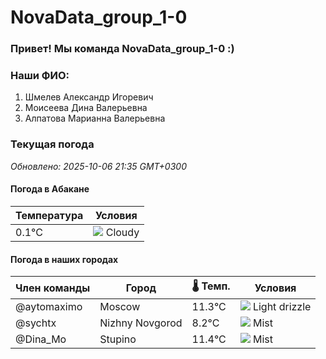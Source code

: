 # NovaData_group_1-0
### Привет! Мы команда NovaData_group_1-0 :)

### Наши ФИО:
1. Шмелев Александр Игоревич
2. Моисеева Дина Валерьевна
3. Алпатова Марианна Валерьевна

### Текущая погода
<!-- WEATHER:START -->
_Обновлено: 2025-10-06 21:35 GMT+0300_

#### Погода в Абакане

| Температура | Условия |
|-------------|----------|
| 0.1°C     | ![](https://cdn.weatherapi.com/weather/64x64/night/119.png) Cloudy |

#### Погода в наших городах

| Член команды  | Город               | 🌡️ Темп.  | Условия          |
|---------------|---------------------|-----------|--------------------|
| @aytomaximo    | Moscow              |   11.3°C | ![](https://cdn.weatherapi.com/weather/64x64/night/266.png) Light drizzle |
| @sychtx        | Nizhny Novgorod     |    8.2°C | ![](https://cdn.weatherapi.com/weather/64x64/night/143.png) Mist         |
| @Dina_Mo       | Stupino             |   11.4°C | ![](https://cdn.weatherapi.com/weather/64x64/night/143.png) Mist         |

<!-- WEATHER:END -->
